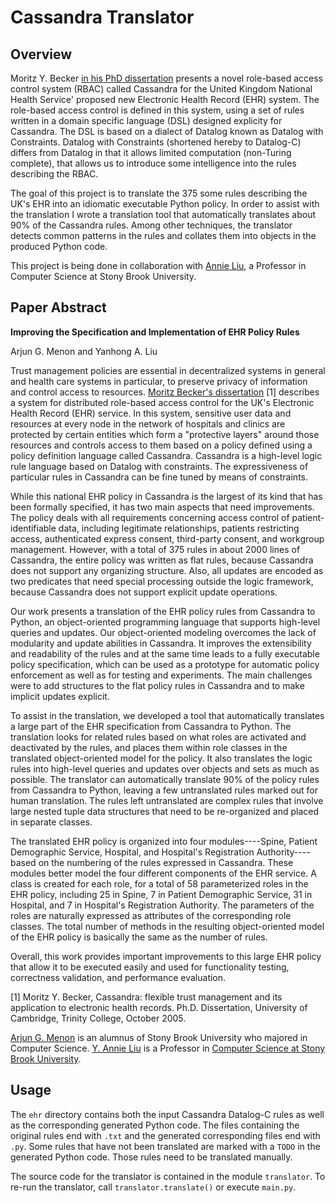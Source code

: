 Cassandra Translator
====================

Overview
--------
Moritz Y. Becker [in his PhD dissertation](http://www.cs.sunysb.edu/~stoller/cse592/becker05cassandra-thesis.pdf) presents a novel role-based access control system (RBAC) called Cassandra for the United Kingdom National Health Service' proposed new Electronic Health Record (EHR) system. The role-based access control is defined in this system, using a set of rules written in a domain specific language (DSL) designed explicity for Cassandra. The DSL is based on a dialect of Datalog known as Datalog with Constraints. Datalog with Constraints (shortened hereby to Datalog-C) differs from Datalog in that it allows limited computation (non-Turing complete), that allows us to introduce some intelligence into the rules describing the RBAC.

The goal of this project is to translate the 375 some rules describing the UK's EHR into an idiomatic executable Python policy. In order to assist with the translation I wrote a translation tool that automatically translates about 90% of the Cassandra rules. Among other techniques, the translator detects common patterns in the rules and collates them into objects in the produced Python code.

This project is being done in collaboration with [Annie Liu](http://www.cs.sunysb.edu/~liu/), a Professor in Computer Science at Stony Brook University.

Paper Abstract
--------------
__Improving the Specification and Implementation of EHR Policy Rules__

Arjun G. Menon and Yanhong A. Liu

Trust management policies are essential in decentralized systems in general and health care systems in particular, to preserve privacy of information and control access to resources.  [Moritz Becker's dissertation](http://www.cs.sunysb.edu/~stoller/cse592/becker05cassandra-thesis.pdf) [1] describes a system for distributed role-based access control for the UK's Electronic Health Record (EHR) service. In this system, sensitive user data and resources at every node in the network of hospitals and clinics are protected by certain entities which form a "protective layers" around those resources and controls access to them based on a policy defined using a policy definition language called Cassandra. Cassandra is a high-level logic rule language based on Datalog with constraints. The expressiveness of particular rules in Cassandra can be fine tuned by means of constraints.

While this national EHR policy in Cassandra is the largest of its kind that has been formally specified, it has two main aspects that need improvements.  The policy deals with all requirements concerning access control of patient-identifiable data, including legitimate relationships, patients restricting access, authenticated express consent, third-party consent, and workgroup management.  However, with a total of 375 rules in about 2000 lines of Cassandra, the entire policy was written as flat rules, because Cassandra does not support any organizing structure.   Also, all updates are encoded as two predicates that need special processing outside the logic framework, because Cassandra does not support explicit update operations.

Our work presents a translation of the EHR policy rules from Cassandra to Python, an object-oriented programming language that supports high-level queries and updates.  Our object-oriented modeling overcomes the lack of modularity and update abilities in Cassandra.  It improves the extensibility and readability of the rules and at the same time leads to a fully executable policy specification, which can be used as a prototype for automatic policy enforcement as well as for testing and experiments.  The main challenges were to add structures to the flat policy rules in Cassandra and to make implicit updates explicit.

To assist in the translation, we developed a tool that automatically translates a large part of the EHR specification from Cassandra to Python.  The translation looks for related rules based on what roles are activated and deactivated by the rules,  and places them within role classes in the translated object-oriented model for the policy. It also translates the logic rules into high-level queries and updates over objects and sets as much as possible. The translator can automatically translate 90% of the policy rules from Cassandra to Python, leaving a few untranslated rules marked out for human translation. The rules left untranslated are complex rules that involve large nested tuple data structures that need to be re-organized and placed in separate classes.

The translated EHR policy is organized into four modules----Spine, Patient Demographic Service, Hospital, and Hospital's Registration Authority----based on the numbering of the rules expressed in Cassandra.  These modules better model the four different components of the EHR service.  A class is created for each role, for a total of 58 parameterized roles in the EHR policy, including 25 in Spine, 7 in Patient Demographic Service, 31 in Hospital, and 7 in Hospital's Registration Authority.  The parameters of the roles are naturally expressed as attributes of the corresponding role classes.  The total number of methods in the resulting object-oriented model of the EHR policy is basically  the same as the number of rules.

Overall, this work provides important improvements to this large EHR policy that allow it to be executed easily and used for functionality testing, correctness validation, and performance evaluation.

[1]  Moritz Y. Becker, Cassandra: flexible trust management and its application to electronic health records. Ph.D. Dissertation, University of Cambridge, Trinity College,
October 2005.

[Arjun G. Menon](http://arjungmenon.com/) is an alumnus of Stony Brook University who majored in Computer Science.
[Y. Annie Liu](http://www.cs.sunysb.edu/~liu/) is a Professor in [Computer Science at Stony Brook University](http://www.cs.sunysb.edu/).

Usage
-----
The `ehr` directory contains both the input Cassandra Datalog-C rules as well as the corresponding generated Python code. The files containing the original rules end with `.txt` and the generated corresponding files end with `.py`. Some rules that have not been translated are marked with a `TODO` in the generated Python code. Those rules need to be translated manually.

The source code for the translator is contained in the module `translator`. To re-run the translator, call `translator.translate()` or execute `main.py`.
